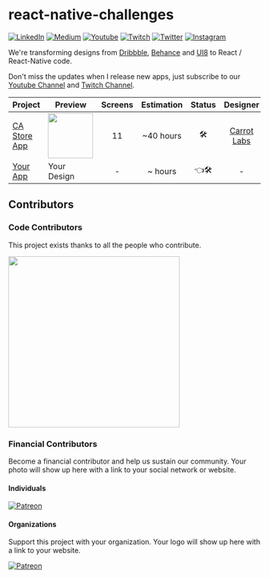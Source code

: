 # react-native-challenges

[![LinkedIn](https://img.shields.io/static/v1?label=LinkedIn&message=%20&color=blue&logo=LinkedIn&style=flat-square&logoColor=white)](https://cutt.ly/da5WEag)
[![Medium](https://img.shields.io/static/v1?label=Medium&message=%20&color=blue&logo=Medium&style=flat-square&logoColor=white)](https://cutt.ly/Za5WGzR)
[![Youtube](https://img.shields.io/static/v1?label=Youtube&message=%20&color=blue&logo=Youtube&style=flat-square&logoColor=white)](https://cutt.ly/Da5gqxU)
[![Twitch](https://img.shields.io/static/v1?label=Twitch&message=%20&color=blue&logo=Twitch&style=flat-square&logoColor=white)](https://cutt.ly/ba5kmvf)
[![Twitter](https://img.shields.io/static/v1?label=Twitter&message=%20&color=blue&logo=Twitter&style=flat-square&logoColor=white)](https://cutt.ly/ea5ErX2)
[![Instagram](https://img.shields.io/static/v1?label=Instagram&message=%20&color=blue&logo=Instagram&style=flat-square&logoColor=white)](https://cutt.ly/1a5Emmo)

We're transforming designs from [Dribbble](https://dribbble.com/), [Behance](https://www.behance.net/) and [UI8](https://www.ui8.net/) to React / React-Native code.

Don't miss the updates when I release new apps, just subscribe to our [Youtube Channel](https://cutt.ly/Da5gqxU) and [Twitch Channel](https://cutt.ly/ba5kmvf).


| Project | Preview | Screens | Estimation | Status | Designer | Contributors|
| ------ | ------ | :------: | :------: | :------: | :------: | :------: |
| [CA Store App](https://github.com/dukefullstack/store-app-castore)  | <a href="https://www.ui8.net/carrot-labs/products/castore-mobile-ui-kit"><img src="https://github.com/dukefullstack/react-native-challenges/blob/master/images/preview/store-app-castore.png?raw=true" width="90" /></a> | 11 | ~40 hours | :hammer_and_wrench: | [Carrot Labs](https://www.ui8.net/carrot-labs/products?status=0) | [View All](https://github.com/dukefullstack/store-app-castore/graphs/contributors)
| [Your App](https://github.com/react-ui-kit/dribbble2react/issues/new?assignees=&labels=&template=feature_request.md&title=)  | Your Design | - | ~ hours | :point_left::hammer_and_wrench: | - | - |

## Contributors

### Code Contributors

This project exists thanks to all the people who contribute.

<a href="https://github.com/dukefullstack/store-app-castore/graphs/contributors">
<img src="https://github.com/dukefullstack/react-native-challenges/blob/master/images/contributors/dukefullstack.png?raw=true" width="342" />
</a>

### Financial Contributors

Become a financial contributor and help us sustain our community. Your photo will show up here with a link to your social network or website.

#### Individuals

[![Patreon](https://img.shields.io/static/v1?label=Patreon&message=%20&color=blue&logo=Patreon&style=flat-square&logoColor=white)](https://cutt.ly/Ca5GF4u)

#### Organizations

Support this project with your organization. Your logo will show up here with a link to your website.

[![Patreon](https://img.shields.io/static/v1?label=Patreon&message=%20&color=blue&logo=Patreon&style=flat-square&logoColor=white)](https://cutt.ly/Ca5GF4u)
